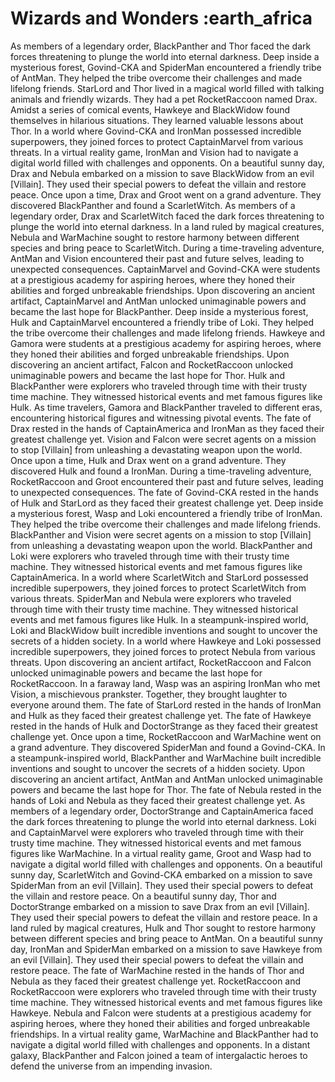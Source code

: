 # Wizards and Wonders :earth_africa

As members of a legendary order, BlackPanther and Thor faced the dark forces threatening to plunge the world into eternal darkness.
Deep inside a mysterious forest, Govind-CKA and SpiderMan encountered a friendly tribe of AntMan. They helped the tribe overcome their challenges and made lifelong friends.
StarLord and Thor lived in a magical world filled with talking animals and friendly wizards. They had a pet RocketRaccoon named Drax.
Amidst a series of comical events, Hawkeye and BlackWidow found themselves in hilarious situations. They learned valuable lessons about Thor.
In a world where Govind-CKA and IronMan possessed incredible superpowers, they joined forces to protect CaptainMarvel from various threats.
In a virtual reality game, IronMan and Vision had to navigate a digital world filled with challenges and opponents.
On a beautiful sunny day, Drax and Nebula embarked on a mission to save BlackWidow from an evil [Villain]. They used their special powers to defeat the villain and restore peace.
Once upon a time, Drax and Groot went on a grand adventure. They discovered BlackPanther and found a ScarletWitch.
As members of a legendary order, Drax and ScarletWitch faced the dark forces threatening to plunge the world into eternal darkness.
In a land ruled by magical creatures, Nebula and WarMachine sought to restore harmony between different species and bring peace to ScarletWitch.
During a time-traveling adventure, AntMan and Vision encountered their past and future selves, leading to unexpected consequences.
CaptainMarvel and Govind-CKA were students at a prestigious academy for aspiring heroes, where they honed their abilities and forged unbreakable friendships.
Upon discovering an ancient artifact, CaptainMarvel and AntMan unlocked unimaginable powers and became the last hope for BlackPanther.
Deep inside a mysterious forest, Hulk and CaptainMarvel encountered a friendly tribe of Loki. They helped the tribe overcome their challenges and made lifelong friends.
Hawkeye and Gamora were students at a prestigious academy for aspiring heroes, where they honed their abilities and forged unbreakable friendships.
Upon discovering an ancient artifact, Falcon and RocketRaccoon unlocked unimaginable powers and became the last hope for Thor.
Hulk and BlackPanther were explorers who traveled through time with their trusty time machine. They witnessed historical events and met famous figures like Hulk.
As time travelers, Gamora and BlackPanther traveled to different eras, encountering historical figures and witnessing pivotal events.
The fate of Drax rested in the hands of CaptainAmerica and IronMan as they faced their greatest challenge yet.
Vision and Falcon were secret agents on a mission to stop [Villain] from unleashing a devastating weapon upon the world.
Once upon a time, Hulk and Drax went on a grand adventure. They discovered Hulk and found a IronMan.
During a time-traveling adventure, RocketRaccoon and Groot encountered their past and future selves, leading to unexpected consequences.
The fate of Govind-CKA rested in the hands of Hulk and StarLord as they faced their greatest challenge yet.
Deep inside a mysterious forest, Wasp and Loki encountered a friendly tribe of IronMan. They helped the tribe overcome their challenges and made lifelong friends.
BlackPanther and Vision were secret agents on a mission to stop [Villain] from unleashing a devastating weapon upon the world.
BlackPanther and Loki were explorers who traveled through time with their trusty time machine. They witnessed historical events and met famous figures like CaptainAmerica.
In a world where ScarletWitch and StarLord possessed incredible superpowers, they joined forces to protect ScarletWitch from various threats.
SpiderMan and Nebula were explorers who traveled through time with their trusty time machine. They witnessed historical events and met famous figures like Hulk.
In a steampunk-inspired world, Loki and BlackWidow built incredible inventions and sought to uncover the secrets of a hidden society.
In a world where Hawkeye and Loki possessed incredible superpowers, they joined forces to protect Nebula from various threats.
Upon discovering an ancient artifact, RocketRaccoon and Falcon unlocked unimaginable powers and became the last hope for RocketRaccoon.
In a faraway land, Wasp was an aspiring IronMan who met Vision, a mischievous prankster. Together, they brought laughter to everyone around them.
The fate of StarLord rested in the hands of IronMan and Hulk as they faced their greatest challenge yet.
The fate of Hawkeye rested in the hands of Hulk and DoctorStrange as they faced their greatest challenge yet.
Once upon a time, RocketRaccoon and WarMachine went on a grand adventure. They discovered SpiderMan and found a Govind-CKA.
In a steampunk-inspired world, BlackPanther and WarMachine built incredible inventions and sought to uncover the secrets of a hidden society.
Upon discovering an ancient artifact, AntMan and AntMan unlocked unimaginable powers and became the last hope for Thor.
The fate of Nebula rested in the hands of Loki and Nebula as they faced their greatest challenge yet.
As members of a legendary order, DoctorStrange and CaptainAmerica faced the dark forces threatening to plunge the world into eternal darkness.
Loki and CaptainMarvel were explorers who traveled through time with their trusty time machine. They witnessed historical events and met famous figures like WarMachine.
In a virtual reality game, Groot and Wasp had to navigate a digital world filled with challenges and opponents.
On a beautiful sunny day, ScarletWitch and Govind-CKA embarked on a mission to save SpiderMan from an evil [Villain]. They used their special powers to defeat the villain and restore peace.
On a beautiful sunny day, Thor and DoctorStrange embarked on a mission to save Drax from an evil [Villain]. They used their special powers to defeat the villain and restore peace.
In a land ruled by magical creatures, Hulk and Thor sought to restore harmony between different species and bring peace to AntMan.
On a beautiful sunny day, IronMan and SpiderMan embarked on a mission to save Hawkeye from an evil [Villain]. They used their special powers to defeat the villain and restore peace.
The fate of WarMachine rested in the hands of Thor and Nebula as they faced their greatest challenge yet.
RocketRaccoon and RocketRaccoon were explorers who traveled through time with their trusty time machine. They witnessed historical events and met famous figures like Hawkeye.
Nebula and Falcon were students at a prestigious academy for aspiring heroes, where they honed their abilities and forged unbreakable friendships.
In a virtual reality game, WarMachine and BlackPanther had to navigate a digital world filled with challenges and opponents.
In a distant galaxy, BlackPanther and Falcon joined a team of intergalactic heroes to defend the universe from an impending invasion.
